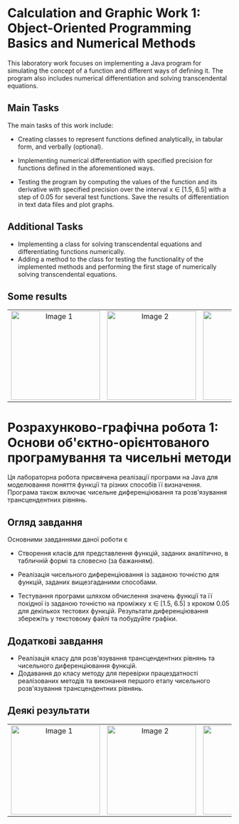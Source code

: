 # Calculation and Graphic Work 1: Object-Oriented Programming Basics and Numerical Methods

This laboratory work focuses on implementing a Java program for simulating the concept of a function and different ways of defining it. The program also includes numerical differentiation and solving transcendental equations.

## Main Tasks
The main tasks of this work include:

- Creating classes to represent functions defined analytically, in tabular form, and verbally (optional).
- Implementing numerical differentiation with specified precision for functions defined in the aforementioned ways.

- Testing the program by computing the values of the function and its derivative with specified precision over the interval x ∈ [1.5, 6.5] with a step of 0.05 for several test functions. Save the results of differentiation in text data files and plot graphs.

## Additional Tasks

- Implementing a class for solving transcendental equations and differentiating functions numerically.
- Adding a method to the class for testing the functionality of the implemented methods and performing the first stage of numerically solving transcendental equations.

## Some results

<table>
  <tr>
    <td align="center">
      <img src="https://github.com/MaksymAndreiev/CrossPlatformProgramming/assets/29687267/10cecff4-3eeb-42a6-9ee9-a56d2ce1326e" alt="Image 1" width="200" height="200">
    </td>
    <td align="center">
      <img src="https://github.com/MaksymAndreiev/CrossPlatformProgramming/assets/29687267/43024da9-3766-4957-b645-22bf8180d660" alt="Image 2" width="200" height="200">
    </td>
    <td align="center">
      <img src="https://github.com/MaksymAndreiev/CrossPlatformProgramming/assets/29687267/b46a1519-b43d-41e7-bed0-b70443c2097a" alt="Image 3" width="200" height="200">
    </td>
  </tr>
</table>

# Розрахунково-графічна робота 1: Основи об'єктно-орієнтованого програмування та чисельні методи

Ця лабораторна робота присвячена реалізації програми на Java для моделювання поняття функції та різних способів її визначення. Програма також включає чисельне диференціювання та розв'язування трансцендентних рівнянь.

## Огляд завдання
Основними завданнями даної роботи є

- Створення класів для представлення функцій, заданих аналітично, в табличній формі та словесно (за бажанням).
- Реалізація чисельного диференціювання із заданою точністю для функцій, заданих вищезгаданими способами.

- Тестування програми шляхом обчислення значень функції та її похідної із заданою точністю на проміжку x ∈ [1.5, 6.5] з кроком 0.05 для декількох тестових функцій. Результати диференціювання збережіть у текстовому файлі та побудуйте графіки.

## Додаткові завдання

- Реалізація класу для розв'язування трансцендентних рівнянь та чисельного диференціювання функцій.
- Додавання до класу методу для перевірки працездатності реалізованих методів та виконання першого етапу чисельного розв'язування трансцендентних рівнянь.

## Деякі результати

<table>
  <tr>
    <td align="center">
      <img src="https://github.com/MaksymAndreiev/CrossPlatformProgramming/assets/29687267/10cecff4-3eeb-42a6-9ee9-a56d2ce1326e" alt="Image 1" width="200" height="200">
    </td>
    <td align="center">
      <img src="https://github.com/MaksymAndreiev/CrossPlatformProgramming/assets/29687267/43024da9-3766-4957-b645-22bf8180d660" alt="Image 2" width="200" height="200">
    </td>
    <td align="center">
      <img src="https://github.com/MaksymAndreiev/CrossPlatformProgramming/assets/29687267/b46a1519-b43d-41e7-bed0-b70443c2097a" alt="Image 3" width="200" height="200">
    </td>
  </tr>
</table>
